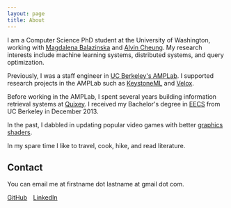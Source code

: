 ```yaml
---
layout: page
title: About
---
```

I am a Computer Science PhD student at the University of Washington, working with [Magdalena Balazinska](https://www.cs.washington.edu/people/faculty/magda) and [Alvin Cheung](https://homes.cs.washington.edu/~akcheung/). My research interests include machine learning systems, distributed systems, and query optimization.

Previously, I was a staff engineer in [UC Berkeley's AMPLab](https://amplab.cs.berkeley.edu). I supported research projects in the AMPLab such as [KeystoneML](http://keystone-ml.org) and [Velox](https://github.com/amplab/velox-modelserver).

Before working in the AMPLab, I spent several years building information retrieval systems at [Quixey](https://en.wikipedia.org/wiki/Quixey). I received my Bachelor's degree in [EECS](https://www.eecs.berkeley.edu) from UC Berkeley in December 2013.

In the past, I dabbled in updating popular video games with better [graphics shaders](https://www.nexusmods.com/oblivion/mods/37825/?).

In my spare time I like to travel, cook, hike, and read literature.

## Contact

You can email me at firstname dot lastname at gmail dot com.

<span style="margin-right:10px;">[GitHub](https://github.com/tomerk)</span>
<span>[LinkedIn](https://www.linkedin.com/in/tomerkaftan)</span>

